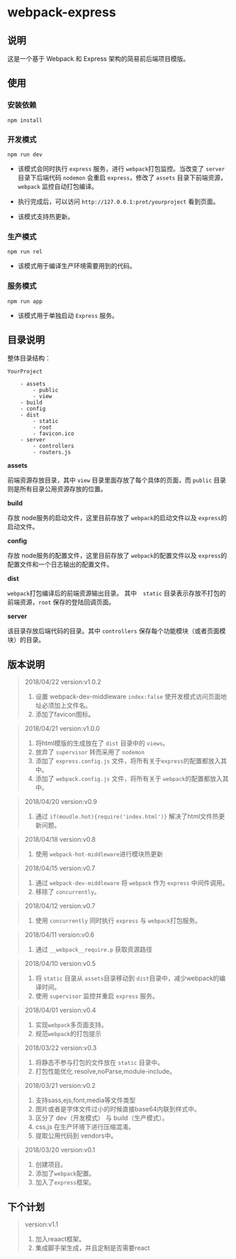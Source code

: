 # webpack-express

## 说明
这是一个基于 Webpack 和 Express 架构的简易前后端项目模版。

## 使用

### 安装依赖
```
npm install
```

### 开发模式

```
npm run dev
```
* 该模式会同时执行 `express` 服务，进行 `webpack`打包监控。当改变了 `server` 目录下后端代码 `nodemon` 会重启 `express`，修改了 `assets` 目录下前端资源，`webpack` 监控自动打包编译。

* 执行完成后，可以访问 `http://127.0.0.1:prot/yourproject` 看到页面。

* 该模式支持热更新。

### 生产模式

```
npm run rel
```
* 该模式用于编译生产环境需要用到的代码。

### 服务模式

```
npm run app
```

* 该模式用于单独启动 `Express` 服务。

## 目录说明

整体目录结构：

```
YourProject

    - assets
        - public
        - view
    - build
    - config
    - dist
        - static
        - root
        - favicon.ico
    - server
        - controllers
        - routers.js

```

**assets**

前端资源存放目录，其中 `view` 目录里面存放了每个具体的页面，而 `public` 目录则是所有目录公用资源存放的位置。

**build**

存放 node服务的启动文件，这里目前存放了 `webpack`的启动文件以及 `express`的启动文件。

**config**

存放 node服务的配置文件，这里目前存放了 `webpack`的配置文件以及 `express`的配置文件和一个日志输出的配置文件。

**dist**

`webpack`打包编译后的前端资源输出目录。
其中　`static` 目录表示存放不打包的前端资源，`root` 保存的登陆回调页面。

**server**

该目录存放后端代码的目录。其中 `controllers` 保存每个功能模块（或者页面模块）的目录。


## 版本说明


> 2018/04/22
> version:v1.0.2
> 1) 设置 webpack-dev-middleware `index:false` 使开发模式访问页面地址必须加上文件名。
> 2) 添加了favicon图标。

> 2018/04/21
> version:v1.0.0
> 1) 将html模版的生成放在了 `dist` 目录中的 `views`。
> 2) 放弃了 `supervisor` 转而采用了 `nodemon`
> 3) 添加了 `express.config.js` 文件，将所有关于`express`的配置都放入其中。
> 3) 添加了 `webpack.config.js` 文件，将所有关于 `webpack`的配置都放入其中。

> 2018/04/20
> version:v0.9
> 1) 通过 `if(moudle.hot){require('index.html')}` 解决了html文件热更新问题。

> 2018/04/18
> version:v0.8
> 1) 使用 `webpack-hot-middleware`进行模块热更新

> 2018/04/15
> version:v0.7
> 1) 通过 `webpack-dev-middleware` 将 `webpack` 作为 `express` 中间件调用。
> 2) 移除了 `concurrently`。

> 2018/04/12
> version:v0.7
> 1) 使用 `concurrently` 同时执行 `express` 与 `webpack`打包服务。

> 2018/04/11
> version:v0.6
> 1) 通过 `__webpack__require.p` 获取资源路径

> 2018/04/10
> version:v0.5
> 1)  将 `static` 目录从 `assets`目录移动到 `dist`目录中，减少webpack的编译时间。
> 2)  使用 `supervisor` 监控并重启 `express` 服务。

> 2018/04/01
> version:v0.4
> 1) 实现`webpack`多页面支持。
> 2) 规范`webpack`的打包提示

> 2018/03/22
> version:v0.3
> 1) 将静态不参与打包的文件放在 `static` 目录中。
> 2) 打包性能优化 resolve,noParse,module-include。

> 2018/03/21
> version:v0.2
> 1) 支持sass,ejs,font,media等文件类型
> 2) 图片或者是字体文件过小的时候直接base64内联到样式中。
> 3) 区分了 dev（开发模式） 与 build（生产模式）。
> 4) css,js 在生产环境下进行压缩混淆。
> 5) 提取公用代码到 vendors中。

> 2018/03/20
> version:v0.1
> 1) 创建项目。
> 2) 添加了`webpack`配置。
> 3) 加入了`express`框架。


## 下个计划

> version:v1.1
> 1) 加入reaact框架。
> 2) 集成脚手架生成，并且定制是否需要react
